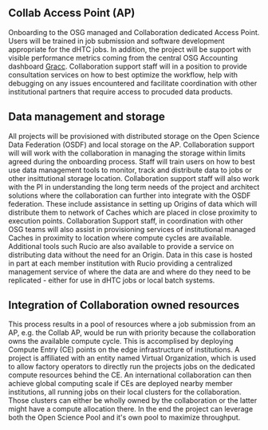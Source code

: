 ## Collab Access Point (AP)

Onboarding to the OSG managed and Collaboration dedicated Access Point. Users will be trained in job submission and software development appropriate for the dHTC jobs. 
In addition, the project will be support with visible performance metrics coming from the central OSG Accounting dashboard [Gracc](https://gracc.opensciencegrid.org/d/000000074/gracc-home?orgId=1).
Collaboration support staff will in a position to provide consultation services on how to best optimize the workflow, help with debugging on any issues
encountered and facilitate coordination with other institutional partners that require access to procuded data products.


## Data management and storage

All projects will be provisioned with distributed storage on the Open Science Data Federation (OSDF) and local storage on the AP. Collaboration support will
will work with the collaboration in managing the storage within limits agreed during the onboarding process. Staff will train users on how to best 
use data management tools to monitor, track and distribute data to jobs or other insittutional storage location. 
Collaboration support staff will also work with the PI in understanding the long term needs of the project and architect solutions where the collaboration can
further into integrate with the OSDF federation. These include assistance in setting up Origins of data which will distribute them to network of Caches which are 
placed in close proximity to execution points. Collaboration Support staff, in coordination with other OSG teams will also assist in provisioning services of 
institutional managed Caches in proximity to location where compute cycles are available. Additional tools such Rucio are also available to provide a service on 
distributing data without the need for an Origin. Data in this case is hosted in part at each member institution with Rucio providing a centralized 
management service of where the data are and where do they need to be replicated - either for use in dHTC jobs or local batch systems.

## Integration of Collaboration owned resources

This process results in a pool of resources where a job submission from an AP, e.g. the Collab AP, would be run with priority because the collaboration owns 
the available compute cycle. This is accomplised by deploying Compute Entry (CE) points on the edge infrastructure of institutions. A project is affiliated with 
an entity named Virtual Organization, which is used to allow factory operators to directly run the projects jobs on the dedicated compute resources behind the CE. 
An international collaboration can then achieve global computing scale if CEs are deployed nearby member institutions, all running jobs on their local clusters 
for the collaboration. Those clusters can either be wholly owned by the collaboration or the latter might have a compute allocation there.
In the end the project can leverage both the Open Science Pool and it's own pool to maximize throughput.

